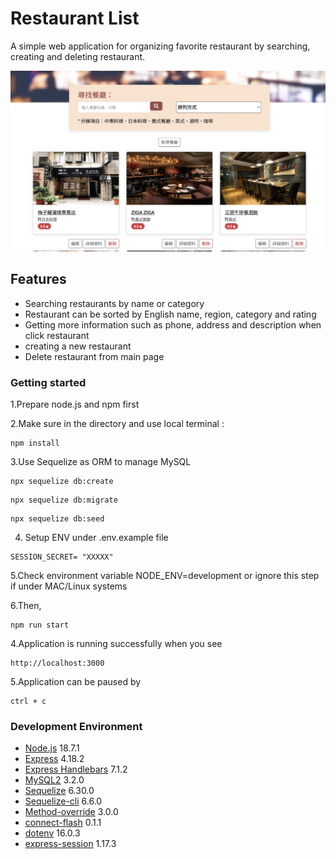 # Restaurant List
A simple web application for organizing favorite restaurant by searching, creating and deleting restaurant.

![listening page](./Image/restaurants.jpg)

## Features
- Searching restaurants by name or category
- Restaurant can be sorted by English name, region, category and rating
- Getting more information such as phone, address and description when click restaurant
- creating a new restaurant
- Delete restaurant from main page

### Getting started

1.Prepare node.js and npm first

2.Make sure in the directory and use local terminal :

```
npm install
```

3.Use Sequelize as ORM to manage MySQL 

```
npx sequelize db:create
```
```
npx sequelize db:migrate
```
```
npx sequelize db:seed
```

4. Setup ENV under .env.example file

```
SESSION_SECRET= "XXXXX"
```
5.Check environment variable NODE_ENV=development or ignore this step if under MAC/Linux systems

6.Then,

```
npm run start
```

4.Application is running successfully when you see

```
http://localhost:3000
```

5.Application can be paused by

```
ctrl + c
```

### Development Environment

- [Node.js](https://github.com/nvm-sh/nvm) 18.7.1
- [Express](https://www.npmjs.com/package/express) 4.18.2
- [Express Handlebars](https://github.com/express-handlebars/express-handlebars) 7.1.2
- [MySQL2](https://www.npmjs.com/package/mysql2) 3.2.0
- [Sequelize](https://www.npmjs.com/package/sequelize) 6.30.0
- [Sequelize-cli](https://www.npmjs.com/package/sequelize-cli) 6.6.0
- [Method-override](https://www.npmjs.com/package/method-override) 3.0.0
- [connect-flash](https://www.npmjs.com/package/connect-flash) 0.1.1
- [dotenv](https://www.npmjs.com/package/dotenv) 16.0.3
- [express-session](https://www.npmjs.com/package/express-session) 1.17.3
  